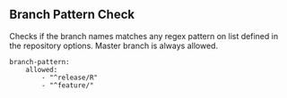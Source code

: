 Branch Pattern Check
--------------------

Checks if the branch names matches any regex pattern on list defined in the repository options.
Master branch is always allowed.

    branch-pattern:
        allowed:
            - "^release/R"
            - "^feature/"